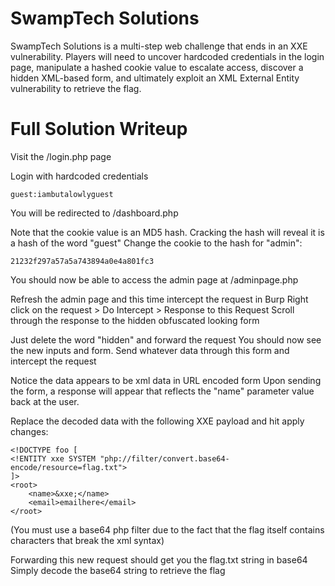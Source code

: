 # SwampTech Solutions

SwampTech Solutions is a multi-step web challenge that ends in an XXE vulnerability. Players will need to uncover hardcoded credentials in the login page, manipulate a hashed cookie value to escalate access, discover a hidden XML-based form, and ultimately exploit an XML External Entity vulnerability to retrieve the flag.

# Full Solution Writeup

Visit the /login.php page

Login with hardcoded credentials 
```
guest:iambutalowlyguest
```
You will be redirected to /dashboard.php

Note that the cookie value is an MD5 hash. Cracking the hash will reveal it is a hash of the word "guest" 
Change the cookie to the hash for "admin":
```
21232f297a57a5a743894a0e4a801fc3
```
You should now be able to access the admin page at /adminpage.php

Refresh the admin page and this time intercept the request in Burp
Right click on the request > Do Intercept > Response to this Request
Scroll through the response to the hidden obfuscated looking form

Just delete the word "hidden" and forward the request
You should now see the new inputs and form. Send whatever data through this form and intercept the request

Notice the data appears to be xml data in URL encoded form
Upon sending the form, a response will appear that reflects the "name" parameter value back at the user.

Replace the decoded data with the following XXE payload and hit apply changes: 

```
<!DOCTYPE foo [
<!ENTITY xxe SYSTEM "php://filter/convert.base64-encode/resource=flag.txt">
]>
<root>
    <name>&xxe;</name>
    <email>emailhere</email>
</root>
```
(You must use a base64 php filter due to the fact that the flag itself contains characters that break the xml syntax)

Forwarding this new request should get you the flag.txt string in base64
Simply decode the base64 string to retrieve the flag
